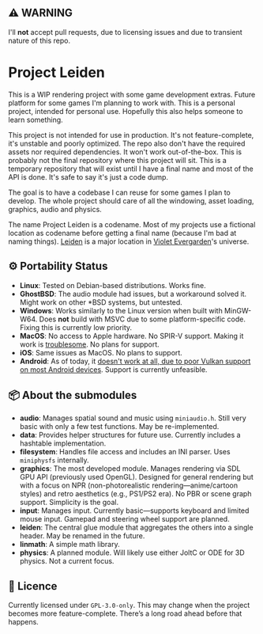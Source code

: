 ## ⚠️ WARNING
I'll **not** accept pull requests, due to licensing issues and due to transient nature of this repo.

# Project Leiden
This is a WIP rendering project with some game development extras. Future platform for some games I'm planning to work with. This is a personal project, intended for personal use. Hopefully this also helps someone to learn something.

This project is not intended for use in production. It's not feature-complete, it's unstable and poorly optimized. The repo also don't have the required assets nor required dependencies. It won't work out-of-the-box. This is probably not the final repository where this project will sit. This is a temporary repository that will exist until I have a final name and most of the API is done. It's safe to say it's just a code dump.

The goal is to have a codebase I can reuse for some games I plan to develop. The whole project should care of all the windowing, asset loading, graphics, audio and physics. 

The name Project Leiden is a codename. Most of my projects use a fictional location as codename before getting a final name (because I'm bad at naming things). [Leiden](https://violet-evergarden.fandom.com/wiki/Leiden) is a major location in [Violet Evergarden](https://en.wikipedia.org/wiki/Violet_Evergarden)'s universe.

## ⚙️ Portability Status
- **Linux**: Tested on Debian-based distributions. Works fine.
- **GhostBSD**: The audio module had issues, but a workaround solved it. Might work on other *BSD systems, but untested.
- **Windows**: Works similarly to the Linux version when built with MinGW-W64. Does **not** build with MSVC due to some platform-specific code. Fixing this is currently low priority.
- **MacOS**: No access to Apple hardware. No SPIR-V support. Making it work is [troublesome](https://github.com/libsdl-org/SDL/blob/main/docs/README-macos.md). No plans for support.
- **iOS**: Same issues as MacOS. No plans to support.
- **Android**: As of today, it [doesn't work at all, due to poor Vulkan support on most Android devices](https://github.com/libsdl-org/SDL/issues/12652). Support is currently unfeasible.

## 📦 About the submodules
- **audio**: Manages spatial sound and music using `miniaudio.h`. Still very basic with only a few test functions. May be re-implemented.
- **data**: Provides helper structures for future use. Currently includes a hashtable implementation.
- **filesystem**: Handles file access and includes an INI parser. Uses `miniphysfs` internally.
- **graphics**: The most developed module. Manages rendering via SDL GPU API (previously used OpenGL). Designed for general rendering but with a focus on NPR (non-photorealistic rendering—anime/cartoon styles) and retro aesthetics (e.g., PS1/PS2 era). No PBR or scene graph support. Simplicity is the goal.
- **input**: Manages input. Currently basic—supports keyboard and limited mouse input. Gamepad and steering wheel support are planned.
- **leiden**: The central glue module that aggregates the others into a single header. May be renamed in the future.
- **linmath**: A simple math library.
- **physics**: A planned module. Will likely use either JoltC or ODE for 3D physics. Not a current focus.

## 📝 Licence
Currently licensed under `GPL-3.0-only`. This may change when the project becomes more feature-complete. There’s a long road ahead before that happens.
